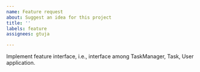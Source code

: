 ```yaml
---
name: Feature request
about: Suggest an idea for this project
title: ''
labels: feature
assignees: gtuja

---
```


Implement feature interface, i.e., interface among TaskManager, Task, User application.
